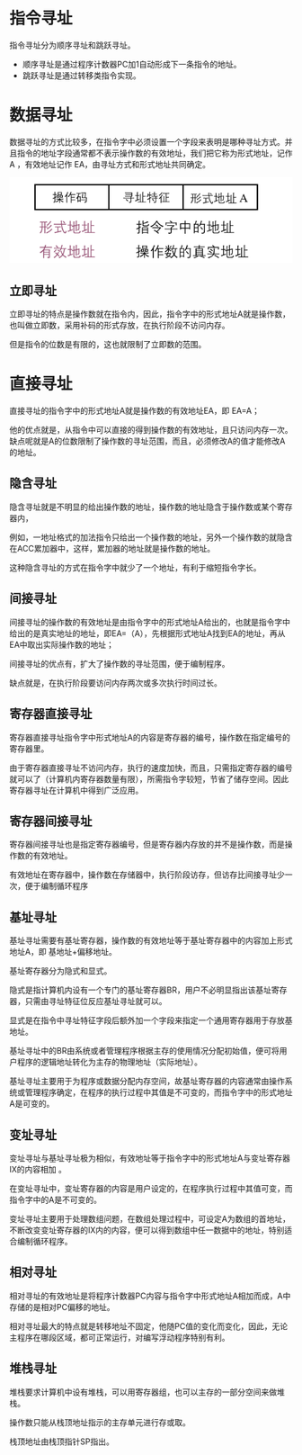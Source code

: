 # 指令寻址

指令寻址分为顺序寻址和跳跃寻址。

- 顺序寻址是通过程序计数器PC加1自动形成下一条指令的地址。
- 跳跃寻址是通过转移类指令实现。

# 数据寻址

数据寻址的方式比较多，在指令字中必须设置一个字段来表明是哪种寻址方式。并且指令的地址字段通常都不表示操作数的有效地址，我们把它称为形式地址，记作 A ，有效地址记作 EA，由寻址方式和形式地址共同确定。

![](img/addr1.png)

## 立即寻址

立即寻址的特点是操作数就在指令内，因此，指令字中的形式地址A就是操作数，也叫做立即数，采用补码的形式存放，在执行阶段不访问内存。

但是指令的位数是有限的，这也就限制了立即数的范围。

# 直接寻址

直接寻址的指令字中的形式地址A就是操作数的有效地址EA，即 EA=A；

他的优点就是，从指令中可以直接的得到操作数的有效地址，且只访问内存一次。缺点呢就是A的位数限制了操作数的寻址范围，而且，必须修改A的值才能修改A的地址。

## 隐含寻址

隐含寻址就是不明显的给出操作数的地址，操作数的地址隐含于操作数或某个寄存器内，

例如，一地址格式的加法指令只给出一个操作数的地址，另外一个操作数的就隐含在ACC累加器中，这样，累加器的地址就是操作数的地址。

这种隐含寻址的方式在指令字中就少了一个地址，有利于缩短指令字长。

## 间接寻址

间接寻址的操作数的有效地址是由指令字中的形式地址A给出的，也就是指令字中给出的是真实地址的地址，即EA=（A），先根据形式地址A找到EA的地址，再从EA中取出实际操作数的地址；

间接寻址的优点有，扩大了操作数的寻址范围，便于编制程序。

缺点就是，在执行阶段要访问内存两次或多次执行时间过长。

## 寄存器直接寻址

寄存器直接寻址指令字中形式地址A的内容是寄存器的编号，操作数在指定编号的寄存器里。

由于寄存器直接寻址不访问内存，执行的速度加快，而且，只需指定寄存器的编号就可以了（计算机内寄存器数量有限），所需指令字较短，节省了储存空间。因此寄存器寻址在计算机中得到广泛应用。

## 寄存器间接寻址

寄存器间接寻址也是指定寄存器编号，但是寄存器内存放的并不是操作数，而是操作数的有效地址。

有效地址在寄存器中，操作数在存储器中，执行阶段访存，但访存比间接寻址少一次，便于编制循环程序

## 基址寻址

基址寻址需要有基址寄存器，操作数的有效地址等于基址寄存器中的内容加上形式地址A，即 基地址+偏移地址。

基址寄存器分为隐式和显式。

隐式是指计算机内设有一个专门的基址寄存器BR，用户不必明显指出该基址寄存器，只需由寻址特征位反应基址寻址就可以。

显式是在指令中寻址特征字段后额外加一个字段来指定一个通用寄存器用于存放基地址。

基址寻址中的BR由系统或者管理程序根据主存的使用情况分配初始值，便可将用户程序的逻辑地址转化为主存的物理地址（实际地址）。

基址寻址主要用于为程序或数据分配内存空间，故基址寄存器的内容通常由操作系统或管理程序确定，在程序的执行过程中其值是不可变的，而指令字中的形式地址A是可变的。

## 变址寻址

变址寻址与基址寻址极为相似，有效地址等于指令字中的形式地址A与变址寄存器IX的内容相加 。

在变址寻址中，变址寄存器的内容是用户设定的，在程序执行过程中其值可变，而指令字中的A是不可变的。

变址寻址主要用于处理数组问题，在数组处理过程中，可设定A为数组的首地址，不断改变变址寄存器的IX内的内容，便可以得到数组中任一数据中的地址，特别适合编制循环程序。

## 相对寻址

相对寻址的有效地址是将程序计数器PC内容与指令字中形式地址A相加而成，A中存储的是相对PC偏移的地址。

相对寻址最大的特点就是转移地址不固定，他随PC值的变化而变化，因此，无论主程序在哪段区域，都可正常运行，对编写浮动程序特别有利。

## 堆栈寻址

堆栈要求计算机中设有堆栈，可以用寄存器组，也可以主存的一部分空间来做堆栈。

操作数只能从栈顶地址指示的主存单元进行存或取。

栈顶地址由栈顶指针SP指出。
